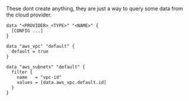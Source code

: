 These dont create anything, they are just a way to query some data from the cloud provider.
```
data "<PROVIDER>_<TYPE>" "<NAME>" {
  [CONFIG ...]
}
```

```
data "aws_vpc" "default" {
  default = true
}
```

```
data "aws_subnets" "default" {
  filter {
    name   = "vpc-id"
    values = [data.aws_vpc.default.id]
  }
}
```


